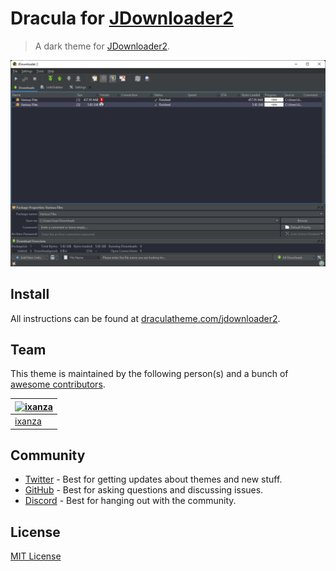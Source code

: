 # Dracula for [JDownloader2](https://jdownloader.org/)

> A dark theme for [JDownloader2](https://jdownloader.org/).

![Screenshot](./screenshot.png)

## Install

All instructions can be found at [draculatheme.com/jdownloader2](https://draculatheme.com/jdownloader2).

## Team

This theme is maintained by the following person(s) and a bunch of [awesome contributors](https://github.com/dracula/jdownloader2/graphs/contributors).

| [![ixanza](https://github.com/ixanza.png?size=5)](https://github.com/ixanza) |
| ---------------------------------------------------------------------------- |
| [ixanza](https://github.com/ixanza)                                          |

## Community

- [Twitter](https://twitter.com/draculatheme) - Best for getting updates about themes and new stuff.
- [GitHub](https://github.com/dracula/dracula-theme/discussions) - Best for asking questions and discussing issues.
- [Discord](https://draculatheme.com/discord-invite) - Best for hanging out with the community.

## License

[MIT License](./LICENSE)
